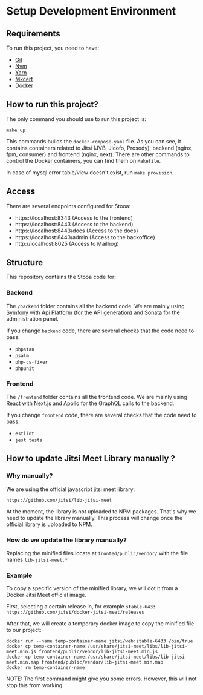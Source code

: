 # Setup Development Environment

## Requirements

To run this project, you need to have:

- [Git](https://git-scm.com/)
- [Nvm](https://github.com/nvm-sh/nvm)
- [Yarn](https://yarnpkg.com/)
- [Mkcert](https://github.com/FiloSottile/mkcert)
- [Docker](https://www.docker.com/)

## How to run this project?

The only command you should use to run this project is:

```
make up
```

This commands builds the `docker-compose.yaml` file. As you can see, it contains containers
related to Jitsi (JVB, Jicofo, Prosody), backend (nginx, fpm, consumer) and frontend (nginx, next).
There are other commands to control the Docker containers, you can find them on `Makefile`.

In case of mysql error table/view doesn't exist, run `make provision`.

## Access

There are several endpoints configured for Stooa:

* https://localhost:8343 (Access to the frontend)
* https://localhost:8443 (Access to the backend)
* https://localhost:8443/docs (Access to the docs)
* https://localhost:8443/admin (Access to the backoffice)
* http://localhost:8025 (Access to Mailhog)

## Structure

This repository contains the Stooa code for:

### Backend

The `/backend` folder contains all the backend code. We are mainly using [Symfony][symfony] with [Api Platform][api-platform] (for the API generation) and [Sonata][sonata] for the administration panel.

If you change `backend` code, there are several checks that the code need to pass:
* `phpstan`
* `psalm`
* `php-cs-fixer`
* `phpunit`

### Frontend

The `/frontend` folder contains all the frontend code. We are mainly using [React][react] with [Next.js][next] and
[Apollo][apollo] for the GraphQL calls to the backend.

If you change `frontend` code, there are several checks that the code need to pass:
* `estlint`
* `jest tests`

## How to update Jitsi Meet Library manually ?

### Why manually?

We are using the official javascript jitsi meet library:

`https://github.com/jitsi/lib-jitsi-meet`

At the moment, the library is not uploaded to NPM packages. That's why we need to update the library manually.
This process will change once the official library is uploaded to NPM.

### How do we update the library manually?

Replacing the minified files locate at `fronted/public/vendor/` with the file names `lib-jitsi-meet.*`

### Example

To copy a specific version of the minified library, we will dot it from a Docker Jitsi Meet official image.

First, selecting a certain release in, for example `stable-6433`
`
https://github.com/jitsi/docker-jitsi-meet/releases
`

After that, we will create a temporary docker image to copy the minified file to our project:

```
docker run --name temp-container-name jitsi/web:stable-6433 /bin/true
docker cp temp-container-name:/usr/share/jitsi-meet/libs/lib-jitsi-meet.min.js frontend/public/vendor/lib-jitsi-meet.min.js
docker cp temp-container-name:/usr/share/jitsi-meet/libs/lib-jitsi-meet.min.map frontend/public/vendor/lib-jitsi-meet.min.map
docker rm temp-container-name
```

NOTE: The first command might give you some errors. However, this will not stop this from working.

[symfony]: https://github.com/symfony/symfony
[api-platform]: https://github.com/api-platform/api-platform
[sonata]: https://github.com/sonata-project/SonataAdminBundle
[react]: https://github.com/facebook/react
[next]: https://github.com/vercel/next.js/
[apollo]: https://github.com/apollographql
